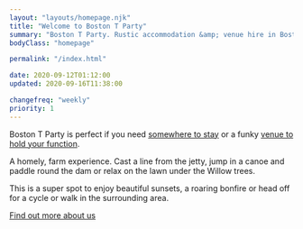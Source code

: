```yaml
---
layout: "layouts/homepage.njk"
title: "Welcome to Boston T Party"
summary: "Boston T Party. Rustic accommodation &amp; venue hire in Boston, Kwazulu Natal. From cubs &amp; scouts outings, groups, backpackers, bikers &amp; hikers to bull's parties, come and enjoy our beautiful surroundings and relaxing atmosphere."
bodyClass: "homepage"

permalink: "/index.html"

date: 2020-09-12T01:12:00
updated: 2020-09-16T11:38:00

changefreq: "weekly"
priority: 1
---
```


Boston T Party is perfect if you need [somewhere to stay][1] or a funky [venue to hold your function][2].

A homely, farm experience. Cast a line from the jetty, jump in a canoe and paddle round the dam or relax on the lawn under the Willow trees.

This is a super spot to enjoy beautiful sunsets, a roaring bonfire or head off for a cycle or walk in the surrounding area.

[Find out more about us][3]

[1]: /accommodation
[2]: /venue-hire
[3]: /about
